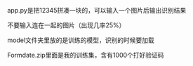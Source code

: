 app.py是把12345拼凑一块的，可以输入一个图片后输出识别结果

不要输入连在一起的图片（出现几率25%）

model文件夹里放的是训练的模型，识别的时候要加载

Formdate.zip里面是我的训练集，含有1000个打好验证码
